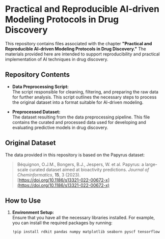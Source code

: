 # Practical and Reproducible AI-driven Modeling Protocols in Drug Discovery

This repository contains files associated with the chapter **"Practical and Reproducible AI-driven Modeling Protocols in Drug Discovery."** The materials provided here are intended to support reproducibility and practical implementation of AI techniques in drug discovery.

## Repository Contents

- **Data Preprocessing Script:**  
  The script responsible for cleaning, filtering, and preparing the raw data for further analysis. This script outlines the necessary steps to process the original dataset into a format suitable for AI-driven modeling.

- **Preprocessed Dataset:**  
  The dataset resulting from the data preprocessing pipeline. This file contains the curated and processed data used for developing and evaluating predictive models in drug discovery.

## Original Dataset

The data provided in this repository is based on the Papyrus dataset:

> Béquignon, O.J.M., Bongers, B.J., Jespers, W. et al. Papyrus: a large-scale curated dataset aimed at bioactivity predictions. *Journal of Cheminformatics*, **15**, 3 (2023).  
> [https://doi.org/10.1186/s13321-022-00672-x](https://doi.org/10.1186/s13321-022-00672-x)

## How to Use

1. **Environment Setup:**  
   Ensure that you have all the necessary libraries installed. For example, you can install the required packages by running:

   ```bash
   !pip install rdkit pandas numpy matplotlib seaborn pyscf tensorflow
